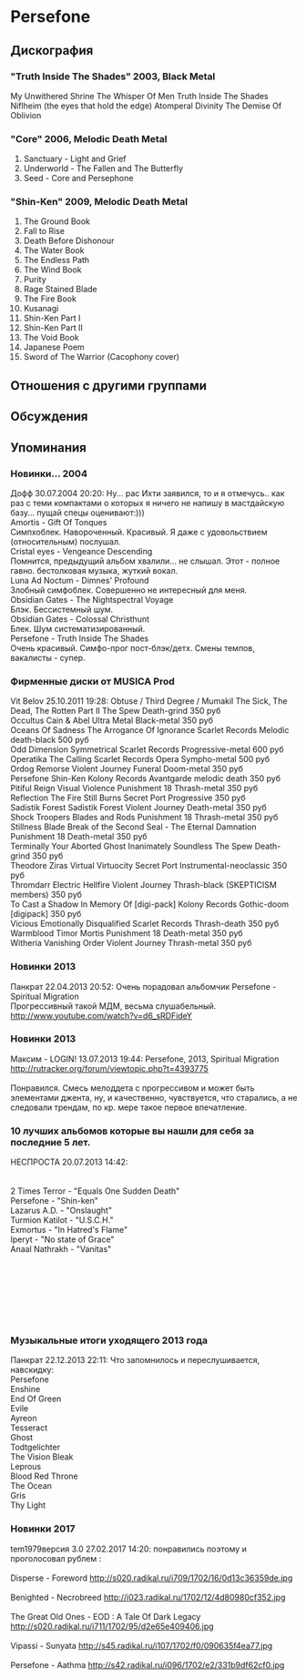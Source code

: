 # Persefone



## Дискография

### "Truth Inside The Shades" 2003, Black Metal

My Unwithered Shrine 
The Whisper Of Men 
Truth Inside The Shades 
Niflheim (the eyes that hold the edge) 
Atomperal Divinity 
The Demise Of Oblivion

### "Core" 2006, Melodic Death Metal

1. Sanctuary - Light and Grief
2. Underworld - The Fallen and The Butterfly
3. Seed - Core and Persephone

### "Shin-Ken" 2009, Melodic Death Metal

1. The Ground Book	 
2. Fall to Rise
3. Death Before Dishonour
4. The Water Book 
5. The Endless Path
6. The Wind Book	 
7. Purity
8. Rage Stained Blade
9. The Fire Book	 
10. Kusanagi	
11. Shin-Ken Part I
12. Shin-Ken Part II
13. The Void Book	 
14. Japanese Poem	 
15. Sword of The Warrior (Cacophony cover)


## Отношения с другими группами


## Обсуждения


## Упоминания

### Новинки... 2004

Дофф 30.07.2004 20:20:
Ну... рас Ихти заявился, то и я отмечусь.. как раз с теми компактами о которых я ничего не напишу в мастдайскую базу... пущай спецы оценивают:)))<BR>Amortis - Gift Of Tonques<BR>Симпхоблек. Навороченный. Красивый. Я даже с удовольствием (относительным) послушал.<BR>Cristal eyes - Vengeance Descending<BR>Помнится, предыдущий альбом хвалили... не слышал. Этот - полное гавно. бестолковая музыка, жуткий вокал.<BR>Luna Ad Noctum - Dimnes' Profound<BR>Злобный  симфоблек. Совершенно не интересный для меня.<BR>Obsidian Gates - The Nightspectral Voyage<BR>Блэк. Бессистемный шум.<BR>Obsidian Gates - Сolossal Christhunt<BR>Блек. Шум систематизированный. <BR>Persefone - Truth Inside The Shades<BR>Очень красивый. Симфо-прог пост-блэк/детх. Смены темпов, вакалисты - супер. <BR>

### Фирменные диски от MUSICA Prod

Vit Belov 25.10.2011 19:28:
Obtuse / Third Degree / Mumakil	The Sick, The Dead, The Rotten Part II	The Spew	Death-grind	350 руб<BR>Occultus	Cain & Abel	Ultra Metal	Black-metal	350 руб<BR>Oceans Of Sadness	The Arrogance Of Ignorance	Scarlet Records	Melodic death-black	500 руб<BR>Odd Dimension	Symmetrical	Scarlet Records	Progressive-metal	600 руб<BR>Operatika	The Calling	Scarlet Records	Opera Sympho-metal	500 руб<BR>Ordog	Remorse	Violent Journey	Funeral Doom-metal	350 руб<BR>Persefone	Shin-Ken	Kolony Records	Avantgarde melodic death	350 руб<BR>Pitiful Reign	Visual Violence	Punishment 18	Thrash-metal	350 руб<BR>Reflection	The Fire Still Burns	Secret Port	Progressive	350 руб<BR>Sadistik Forest	Sadistik Forest	Violent Journey	Death-metal	350 руб<BR>Shock Troopers	Blades and Rods	Punishment 18	Thrash-metal	350 руб<BR>Stillness Blade	Break of the Second Seal - The Eternal Damnation	Punishment 18	Death-metal	350 руб<BR>Terminally Your Aborted Ghost	Inanimately Soundless	The Spew	Death-grind	350 руб<BR>Theodore Ziras	Virtual Virtuocity	Secret Port	Instrumental-neoclassic	350 руб<BR>Thromdarr	Electric Hellfire	Violent Journey	Thrash-black (SKEPTICISM members)	350 руб<BR>To Cast a Shadow	In Memory Of [digi-pack]	Kolony Records	Gothic-doom [digipack]	350 руб<BR>Vicious	Emotionally Disqualified	Scarlet Records	Thrash-death	350 руб<BR>Warmblood	Timor Mortis	Punishment 18	Death-metal	350 руб<BR>Witheria	Vanishing Order	Violent Journey	Thrash-metal	350 руб<BR>

### Новинки 2013

Панкрат 22.04.2013 20:52:
Очень порадовал альбомчик Persefone - Spiritual Migration<BR>Прогрессивный такой МДМ, весьма слушабельный.<BR><A HREF="http://www.youtube.com/watch?v=d6_sRDFideY" TARGET="_blank">http://www.youtube.com/watch?v=d6_sRDFideY</A>

### Новинки 2013

Максим - LOGIN! 13.07.2013 19:44:
Persefone, 2013, Spiritual Migration<BR><A HREF="http://rutracker.org/forum/viewtopic.php?t=4393775" TARGET="_blank">http://rutracker.org/forum/viewtopic.php?t=4393775</A><BR><BR>Понравился. Смесь мелоддета с прогрессивом и может быть элементами джента, ну, и качественно, чувствуется, что старались, а не следовали трендам, по кр. мере такое первое впечатление.

### 10 лучших альбомов которые вы нашли для себя за последние 5 лет.

НЕСПРОСТА 20.07.2013 14:42:
<BR><BR><BR>2 Times Terror - "Equals One Sudden Death"<BR>Persefone - "Shin-ken"<BR>Lazarus A.D. - "Onslaught"<BR>Turmion Katilot - "U.S.C.H."<BR>Exmortus - "In Hatred's Flame"<BR>Iperyt - "No state of Grace"<BR>Anaal Nathrakh - "Vanitas"<BR><BR><BR><BR><BR><BR><BR><BR>

### Музыкальные итоги уходящего 2013 года

Панкрат 22.12.2013 22:11:
Что запомнилось и переслушивается, навскидку:<BR>Persefone<BR>Enshine<BR>End Of Green<BR>Evile<BR>Ayreon<BR>Tesseract<BR>Ghost<BR>Todtgelichter<BR>The Vision Bleak<BR>Leprous<BR>Blood Red Throne<BR>The Ocean<BR>Gris<BR>Thy Light<BR>

### Новинки 2017

tem1979версия 3.0 27.02.2017 14:20:
понравились поэтому и проголосовал рублем :<BR><BR>Disperse - Foreword <A HREF="http://s020.radikal.ru/i709/1702/16/0d13c36359de.jpg" TARGET="_blank">http://s020.radikal.ru/i709/1702/16/0d13c36359de.jpg</A><BR><BR>Benighted - Necrobreed  <A HREF="http://i023.radikal.ru/1702/12/4d80980cf352.jpg" TARGET="_blank">http://i023.radikal.ru/1702/12/4d80980cf352.jpg</A><BR><BR>The Great Old Ones - EOD : A Tale Of Dark Legacy<BR><A HREF="http://s020.radikal.ru/i711/1702/95/d2e65e409406.jpg" TARGET="_blank">http://s020.radikal.ru/i711/1702/95/d2e65e409406.jpg</A><BR> <BR>Vipassi - Sunyata  <A HREF="http://s45.radikal.ru/i107/1702/f0/090635f4ea77.jpg" TARGET="_blank">http://s45.radikal.ru/i107/1702/f0/090635f4ea77.jpg</A><BR><BR>Persefone - Aathma <A HREF="http://s42.radikal.ru/i096/1702/e2/331b9df62cf0.jpg" TARGET="_blank">http://s42.radikal.ru/i096/1702/e2/331b9df62cf0.jpg</A><BR><BR>

